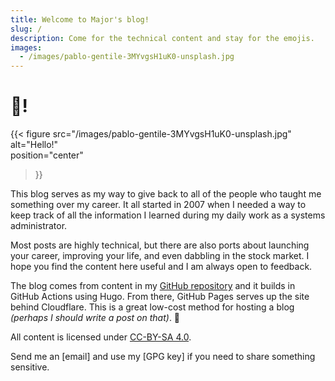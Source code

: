 ```yaml
---
title: Welcome to Major's blog!
slug: /
description: Come for the technical content and stay for the emojis.
images:
  - /images/pablo-gentile-3MYvgsH1uK0-unsplash.jpg
---
```


# 👋!

{{< figure 
    src="/images/pablo-gentile-3MYvgsH1uK0-unsplash.jpg" 
    alt="Hello!"  
    position="center"
>}}

This blog serves as my way to give back to all of the people who taught me
something over my career. It all started in 2007 when I needed a way to keep
track of all the information I learned during my daily work as a systems
administrator.

Most posts are highly technical, but there are also ports about launching your
career, improving your life, and even dabbling in the stock market. I hope you
find the content here useful and I am always open to feedback.

The blog comes from content in my [GitHub repository] and it builds in GitHub
Actions using Hugo. From there, GitHub Pages serves up the site behind
Cloudflare. This is a great low-cost method for hosting a blog _(perhaps I
should write a post on that)_. 🤔

All content is licensed under [CC-BY-SA 4.0].

[GitHub repository]: https://github.com/major/major.io
[CC-BY-SA 4.0]: https://creativecommons.org/licenses/by-sa/4.0/

Send me an [email] and use my [GPG key] if you need to share something
sensitive.
